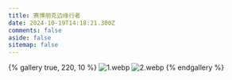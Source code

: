 ```yaml
---
title: 赛博朋克边缘行者
date: 2024-10-19T14:18:21.300Z
comments: false
aside: false
sitemap: false
---
```


{% gallery true, 220, 10 %}
![1.webp](https://cdn.jsdmirror.com/gh/bilibiliworld/picgo@main/pixpin/赛博朋克边缘行者/1.webp)
![2.webp](https://cdn.jsdmirror.com/gh/bilibiliworld/picgo@main/pixpin/赛博朋克边缘行者/2.webp)
{% endgallery %}
